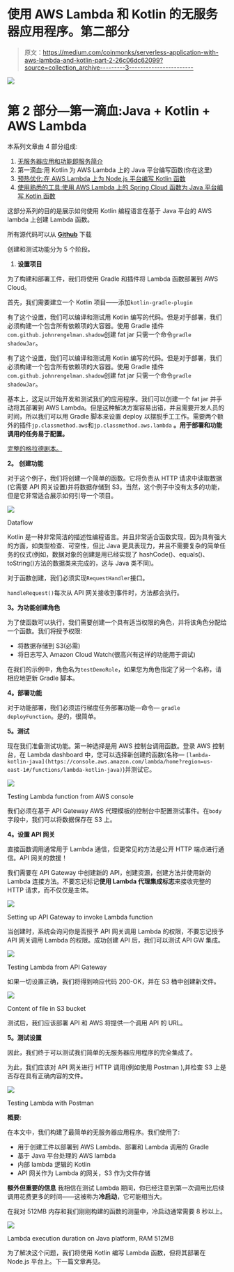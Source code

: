 # 使用 AWS Lambda 和 Kotlin 的无服务器应用程序。第二部分

> 原文：<https://medium.com/coinmonks/serverless-application-with-aws-lambda-and-kotlin-part-2-26c06dc62099?source=collection_archive---------3----------------------->

![](img/69ab82d692a900f89eaaddcf4e1e5c08.png)

# 第 2 部分—第一滴血:Java + Kotlin + AWS Lambda

本系列文章由 4 部分组成:

1.  [无服务器应用和功能即服务简介](/@sulevsky/serverless-application-with-aws-lambda-and-kotlin-part-1-62d12ce7d64f)
2.  第一滴血:用 Kotlin 为 AWS Lambda 上的 Java 平台编写函数(你在这里)
3.  [预热优化:在 AWS Lambda 上为 Node.js 平台编写 Kotlin 函数](/@sulevsky/serverless-application-with-aws-lambda-and-kotlin-part-3-f733511f1326)
4.  [使用熟悉的工具:使用 AWS Lambda 上的 Spring Cloud 函数为 Java 平台编写 Kotlin 函数](/@sulevsky/serverless-application-with-aws-lambda-and-kotlin-part-4-b364f9dfd9cd)

这部分系列的目的是展示如何使用 Kotlin 编程语言在基于 Java 平台的 AWS lambda 上创建 Lambda 函数。

所有源代码可以从 [**Github**](https://github.com/sulevsky/aws-lambda-java/tree/master/lambda-kotlin-java) 下载

创建和测试功能分为 5 个阶段。

1.  **设置项目**

为了构建和部署工件，我们将使用 Gradle 和插件将 Lambda 函数部署到 AWS Cloud。

首先，我们需要建立一个 Kotlin 项目——添加`kotlin-gradle-plugin`

有了这个设置，我们可以编译和测试用 Kotlin 编写的代码。但是对于部署，我们必须构建一个包含所有依赖项的大容器。使用 Gradle 插件`com.github.johnrengelman.shadow`创建 fat jar 只需一个命令`gradle shadowJar`。

有了这个设置，我们可以编译和测试用 Kotlin 编写的代码。但是对于部署，我们必须构建一个包含所有依赖项的大容器。使用 Gradle 插件`com.github.johnrengelman.shadow`创建 fat jar 只需一个命令`gradle shadowJar`。

基本上，这足以开始开发和测试我们的应用程序。我们可以创建一个 fat jar 并手动将其部署到 AWS Lambda。但是这种解决方案容易出错，并且需要开发人员的时间，所以我们可以用 Gradle 脚本来设置 deploy 以摆脱手工工作。需要两个额外的插件`jp.classmethod.aws`和`jp.classmethod.aws.lambda` **。用于部署和功能调用的任务易于配置。**

[完整的格拉德剧本。](https://github.com/sulevsky/aws-lambda-java/blob/master/lambda-kotlin-java/build.gradle)

**2。** **创建功能**

对于这个例子，我们将创建一个简单的函数。它将负责从 HTTP 请求中读取数据(它需要 API 网关设置)并将数据存储到 S3。当然，这个例子中没有太多的功能，但是它非常适合展示如何引导一个项目。

![](img/100b3e1c09dd058e2b356a38f9ca63f7.png)

Dataflow

Kotlin 是一种非常简洁的描述性编程语言。并且非常适合函数实现，因为具有强大的方面，如类型检查、可空性，但比 Java 更具表现力，并且不需要复杂的简单任务的仪式(例如，数据对象的创建是用已经实现了 hashCode()、equals()、toString()方法的数据类来完成的，这与 Java 类不同)。

对于函数创建，我们必须实现`RequestHandler`接口。

`handleRequest()`每次从 API 网关接收到事件时，方法都会执行。

**3。为功能创建角色**

为了使函数可以执行，我们需要创建一个具有适当权限的角色，并将该角色分配给一个函数。我们将授予权限:

*   将数据存储到 S3(必需)
*   将日志写入 Amazon Cloud Watch(很高兴有这样的功能用于调试)

在我们的示例中，角色名为`testDemoRole`，如果您为角色指定了另一个名称，请相应地更新 Gradle 脚本。

**4。部署功能**

对于功能部署，我们必须运行梯度任务部署功能—命令— `gradle deployFunction`。是的，很简单。

**5。测试**

现在我们准备测试功能。第一种选择是用 AWS 控制台调用函数。登录 AWS 控制台，在 Lambda dashboard 中，您可以选择新创建的函数(名称— `[lambda-kotlin-java](https://console.aws.amazon.com/lambda/home?region=us-east-1#/functions/lambda-kotlin-java)`)并测试它。

![](img/ec05bdc350cbf7091d2b75123c65ac99.png)

Testing Lambda function from AWS console

我们必须在基于 API Gateway AWS 代理模板的控制台中配置测试事件。在`body`字段中，我们可以将数据保存在 S3 上。

**4。设置 API 网关**

直接函数调用通常用于 Lambda 通信，但更常见的方法是公开 HTTP 端点进行通信。API 网关的救援！

我们需要在 API Gateway 中创建新的 API，创建资源，创建方法并使用新的 Lambda 连接方法。不要忘记标记**使用 Lambda 代理集成标志**来接收完整的 HTTP 请求，而不仅仅是主体。

![](img/df6c921075e8ab8254c382efc9a3bbcb.png)

Setting up API Gateway to invoke Lambda function

当创建时，系统会询问你是否授予 API 网关调用 Lambda 的权限，不要忘记授予 API 网关调用 Lambda 的权限。成功创建 API 后，我们可以测试 API GW 集成。

![](img/3bb9d35ac1609f82cf5b7d4ddc768266.png)

Testing Lambda from API Gateway

如果一切设置正确，我们将得到响应代码 200-OK，并在 S3 桶中创建新文件。

![](img/918c0f7c0ec66da8d4978484fd9c6d2b.png)

Content of file in S3 bucket

测试后，我们应该部署 API 和 AWS 将提供一个调用 API 的 URL。

**5。测试设置**

因此，我们终于可以测试我们简单的无服务器应用程序的完全集成了。

为此，我们应该对 API 网关进行 HTTP 调用(例如使用 Postman ),并检查 S3 上是否存在具有正确内容的文件。

![](img/8dfcb4a7c60ec6a74359befc4f3f8e36.png)

Testing Lambda with Postman

**概要:**

在本文中，我们构建了最简单的无服务器应用程序。我们使用了:

*   用于创建工件以部署到 AWS Lambda、部署和 Lambda 调用的 Gradle
*   基于 Java 平台处理的 AWS lambda
*   内部 lambda 逻辑的 Kotlin
*   API 网关作为 Lambda 的网关，S3 作为文件存储

**额外但重要的信息** 我相信在测试 Lambda 期间，你已经注意到第一次调用比后续调用花费更多的时间——这被称为**冷启动**，它可能相当大。

在我对 512MB 内存和我们刚刚构建的函数的测量中，冷启动通常需要 8 秒以上。

![](img/d7b5afd826582b9cbd86d02f4a4925b1.png)

Lambda execution duration on Java platform, RAM 512MB

为了解决这个问题，我们将使用 Kotlin 编写 Lambda 函数，但将其部署在 Node.js 平台上。下一篇文章再见。